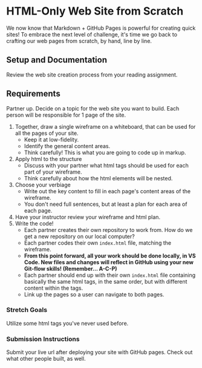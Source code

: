 # HTML-Only Web Site from Scratch

We now know that Markdown + GitHub Pages is powerful for creating quick sites! To embrace the next level of challenge, it's time we go back to crafting our web pages from scratch, by hand, line by line.

## Setup and Documentation

Review the web site creation process from your reading assignment.

## Requirements

Partner up. Decide on a topic for the web site you want to build. Each person will be responsible for 1 page of the site.

1. Together, draw a single wireframe on a whiteboard, that can be used for all the pages of your site.
    - Keep it at low-fidelity.
    - Identify the general content areas.
    - Think carefully! This is what you are going to code up in markup.
1. Apply html to the structure
    - Discuss with your partner what html tags should be used for each part of your wireframe.
    - Think carefully about how the html elements will be nested.
1. Choose your verbiage
    - Write out the key content to fill in each page's content areas of the wireframe.
    - You don't need full sentences, but at least a plan for each area of each page.
1. Have your instructor review your wireframe and html plan.
1. Write the code!
    - Each partner creates their own repository to work from. How do we get a new repository on our local computer?
    - Each partner codes their own `index.html` file, matching the wireframe.
    - **From this point forward, all your work should be done locally, in VS Code.  New files and changes will reflect in GitHub using your new Git-flow skills! (Remember...  A-C-P)**
    - Each partner should end up with their own `index.html` file containing basically the same html tags, in the same order, but with different content within the tags.
    - Link up the pages so a user can navigate to both pages.

### Stretch Goals

Utilize some html tags you've never used before.

### Submission Instructions

Submit your live url after deploying your site with GitHub pages. Check out what other people built, as well.
